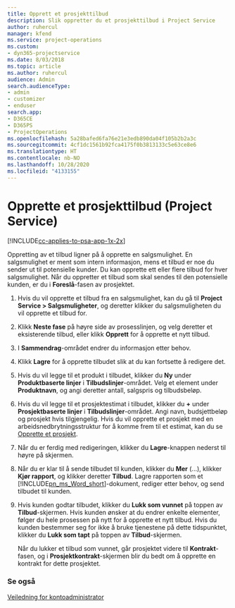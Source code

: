 ```yaml
---
title: Opprett et prosjekttilbud
description: Slik oppretter du et prosjekttilbud i Project Service
author: ruhercul
manager: kfend
ms.service: project-operations
ms.custom:
- dyn365-projectservice
ms.date: 8/03/2018
ms.topic: article
ms.author: ruhercul
audience: Admin
search.audienceType:
- admin
- customizer
- enduser
search.app:
- D365CE
- D365PS
- ProjectOperations
ms.openlocfilehash: 5a28bafed6fa76e21e3edb890da04f105b2b2a3c
ms.sourcegitcommit: 4cf1dc1561b92fca4175f0b3813133c5e63ce8e6
ms.translationtype: HT
ms.contentlocale: nb-NO
ms.lasthandoff: 10/28/2020
ms.locfileid: "4133155"
---
```

# <a name="create-a-project-quote-project-service"></a>Opprette et prosjekttilbud (Project Service)

[!INCLUDE[cc-applies-to-psa-app-1x-2x](../includes/cc-applies-to-psa-app-1x-2x.md)]

Oppretting av et tilbud ligner på å opprette en salgsmulighet. En salgsmulighet er ment som intern informasjon, mens et tilbud er noe du sender ut til potensielle kunder. Du kan opprette ett eller flere tilbud for hver salgsmulighet. Når du oppretter et tilbud som skal sendes til den potensielle kunden, er du i **Foreslå**-fasen av prosjektet.  
  
1. Hvis du vil opprette et tilbud fra en salgsmulighet, kan du gå til **Project Service > Salgsmuligheter**, og deretter klikker du salgsmuligheten du vil opprette et tilbud for.  
  
2. Klikk **Neste fase** på høyre side av prosesslinjen, og velg deretter et eksisterende tilbud, eller klikk **Opprett** for å opprette et nytt tilbud.  
  
3. I **Sammendrag**-området endrer du informasjon etter behov.  
  
4. Klikk **Lagre** for å opprette tilbudet slik at du kan fortsette å redigere det.  
  
5. Hvis du vil legge til et produkt i tilbudet, klikker du **Ny** under **Produktbaserte linjer** i **Tilbudslinjer**-området. Velg et element under **Produktnavn**, og angi deretter antall, salgspris og tilbudsbeløp.  
  
6. Hvis du vil legge til et prosjektestimat i tilbudet, klikker du **+** under **Prosjektbaserte linjer** i **Tilbudslinjer**-området. Angi navn, budsjettbeløp og prosjekt hvis tilgjengelig. Hvis du vil opprette et prosjekt med en arbeidsnedbrytningsstruktur for å komme frem til et estimat, kan du se [Opprette et prosjekt](../psa/create-project.md).  
  
7. Når du er ferdig med redigeringen, klikker du **Lagre**-knappen nederst til høyre på skjermen.  
  
8. Når du er klar til å sende tilbudet til kunden, klikker du **Mer** (...), klikker **Kjør rapport**, og klikker deretter **Tilbud**. Lagre rapporten som et [!INCLUDE[pn_ms_Word_short](../includes/pn-ms-word-short.md)]-dokument, rediger etter behov, og send tilbudet til kunden.  
  
9. Hvis kunden godtar tilbudet, klikker du **Lukk som vunnet** på toppen av **Tilbud**-skjermen. Hvis kunden ønsker at du endrer enkelte elementer, følger du hele prosessen på nytt for å opprette et nytt tilbud. Hvis du kunden bestemmer seg for ikke å bruke tjenestene på dette tidspunktet, klikker du **Lukk som tapt** på toppen av **Tilbud**-skjermen.  
  
   Når du lukker et tilbud som vunnet, går prosjektet videre til **Kontrakt**-fasen, og i **Prosjektkontrakt**-skjermen blir du bedt om å opprette en kontrakt for dette prosjektet.  
  
### <a name="see-also"></a>Se også  
 [Veiledning for kontoadministrator](../psa/account-manager-guide.md)
